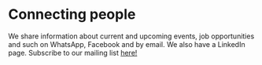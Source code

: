 # Connecting people

We share information about current and upcoming events, job opportunities and such on WhatsApp, Facebook and by email.
We also have a LinkedIn page. Subscribe to our mailing list
[here!](https://listmail.tut.fi/mailman/listinfo/pollex-jasenet)